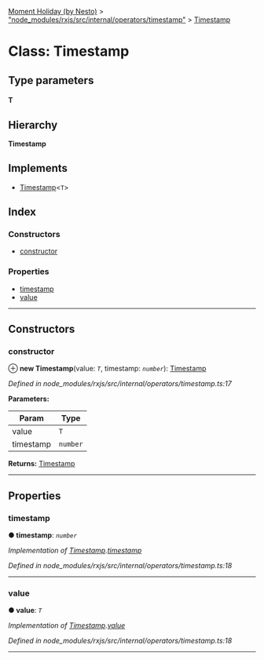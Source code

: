 [Moment Holiday (by Nesto)](../README.md) > ["node_modules/rxjs/src/internal/operators/timestamp"](../modules/_node_modules_rxjs_src_internal_operators_timestamp_.md) > [Timestamp](../classes/_node_modules_rxjs_src_internal_operators_timestamp_.timestamp.md)

# Class: Timestamp

## Type parameters
#### T 
## Hierarchy

**Timestamp**

## Implements

* [Timestamp](../interfaces/_node_modules_rxjs_src_internal_types_.timestamp.md)<`T`>

## Index

### Constructors

* [constructor](_node_modules_rxjs_src_internal_operators_timestamp_.timestamp.md#constructor)

### Properties

* [timestamp](_node_modules_rxjs_src_internal_operators_timestamp_.timestamp.md#timestamp)
* [value](_node_modules_rxjs_src_internal_operators_timestamp_.timestamp.md#value)

---

## Constructors

<a id="constructor"></a>

###  constructor

⊕ **new Timestamp**(value: *`T`*, timestamp: *`number`*): [Timestamp](_node_modules_rxjs_src_internal_operators_timestamp_.timestamp.md)

*Defined in node_modules/rxjs/src/internal/operators/timestamp.ts:17*

**Parameters:**

| Param | Type |
| ------ | ------ |
| value | `T` |
| timestamp | `number` |

**Returns:** [Timestamp](_node_modules_rxjs_src_internal_operators_timestamp_.timestamp.md)

___

## Properties

<a id="timestamp"></a>

###  timestamp

**● timestamp**: *`number`*

*Implementation of [Timestamp](../interfaces/_node_modules_rxjs_src_internal_types_.timestamp.md).[timestamp](../interfaces/_node_modules_rxjs_src_internal_types_.timestamp.md#timestamp)*

*Defined in node_modules/rxjs/src/internal/operators/timestamp.ts:18*

___
<a id="value"></a>

###  value

**● value**: *`T`*

*Implementation of [Timestamp](../interfaces/_node_modules_rxjs_src_internal_types_.timestamp.md).[value](../interfaces/_node_modules_rxjs_src_internal_types_.timestamp.md#value)*

*Defined in node_modules/rxjs/src/internal/operators/timestamp.ts:18*

___

